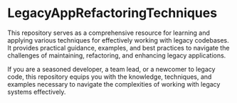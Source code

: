 # LegacyAppRefactoringTechniques
This repository serves as a comprehensive resource for learning and applying various techniques for effectively working with legacy codebases. It provides practical guidance, examples, and best practices to navigate the challenges of maintaining, refactoring, and enhancing legacy applications.

If you are a seasoned developer, a team lead, or a newcomer to legacy code, this repository equips you with the knowledge, techniques, and examples necessary to navigate the complexities of working with legacy systems effectively.

